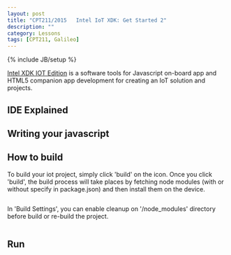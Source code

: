 ```yaml
---
layout: post
title: "CPT211/2015   Intel IoT XDK: Get Started 2"
description: ""
category: Lessons
tags: [CPT211, Galileo]
---
```

{% include JB/setup %}

[Intel XDK IOT Edition](https://software.intel.com/en-us/html5/xdk-iot) is a software tools for Javascript on-board app and HTML5 companion app development for creating an IoT solution and projects.

## IDE Explained

## Writing your javascript

## How to build

To build your iot project, simply click 'build' on the icon. Once you click 'build', the build process will take places by fetching node modules (with or without specify in package.json) and then install them on the device. 

![]()

In 'Build Settings', you can enable cleanup on '/node_modules' directory before build or re-build the project. 

![]()

##  Run
